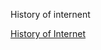 History of internent

[History of Internet](https://bhirahaspathisairam.github.io/internetHistory/public_html/)

